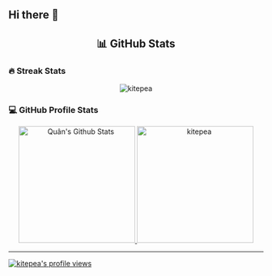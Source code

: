 ## Hi there 👋

<h2 align="center">📊 GitHub Stats </h2>

<h3> 🔥 Streak Stats</h3>

<p align="center"><img src="https://github-readme-streak-stats.herokuapp.com/?user=kitepea&theme=tokyonight" alt="kitepea" /></p>

<h3>💻 GitHub Profile Stats</h3>

<p align="center">
    <a href="https://github.com/anuraghazra/github-readme-stats">
	    <img alt="Quân's Github Stats" src="https://github-readme-stats-sigma-five.vercel.app/api?username=kitepea&show_icons=true&count_private=true&locale=en&theme=tokyonight&layout=compact" height="230px"/>
    </a>
    <img src="https://github-readme-stats-sigma-five.vercel.app/api/top-langs?username=kitepea&langs_count=5&show_icons=true&locale=en&theme=tokyonight" alt="kitepea" height="230px"/>
</p>

---

<p align="left">
    <a href="https://visitcount.itsvg.in">
        <img src="https://visitcount.itsvg.in/api?id=kitepea&icon=0&color=0" alt="kitepea's profile views"/>
    </a>
</p>
